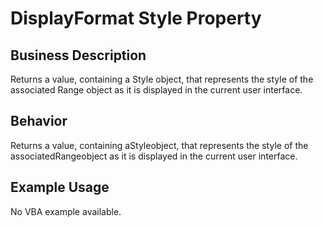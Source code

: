 # DisplayFormat Style Property

## Business Description
Returns a value, containing a Style object, that represents the style of the associated Range object as it is displayed in the current user interface.

## Behavior
Returns a value, containing aStyleobject, that represents the style of the associatedRangeobject as it is displayed in the current user interface.

## Example Usage
No VBA example available.